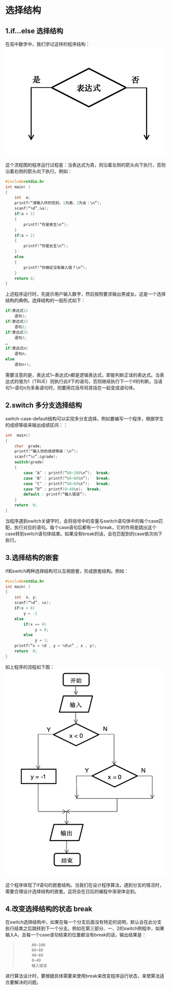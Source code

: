 # 选择结构
## 1.if…else 选择结构
在高中数学中，我们学过这样的程序结构：
![](img/3-1.png)

这个流程图的程序运行过程是：当表达式为真，则沿着左侧的箭头向下执行，否则沿着右侧的箭头向下执行。例如：

```c
#include<stdio.h>		
int main( )
{
    int  a;
    printf(“请输入你的性别，1为男，2为女：\n”);
    scanf(“%d”,&a);
    if(a = 1)
    {
        printf(“你是男生\n”);
    }
    if(a = 2)
    {
        printf(“你是女生\n”);
    }
    else
    {
        printf(“你确定没有输入错？\n”);
    }
    return 0;
}
```

上述程序运行时，先提示用户输入数字，然后按照要求输出男或女。这是一个选择结构的典例。选择结构的一般形式如下：

```c
if(表达式1)
    语句1;
if(表达式2)
    语句2;
if(表达式3)
    语句3;
…
if(表达式n)
    语句n;
else
    语句n+1;
```

需要注意的是，表达式1~表达式n都是逻辑表达式，即能判断正误的表达式。当表达式的值为1（TRUE）则执行此if下的语句，否则继续执行下一个if的判断。当语句1~语句n为多条语句时，则要用花括号将其括在一起变成语句体。

## 2.switch 多分支选择结构
switch-case-default结构可以实现多分支选择。例如要编写一个程序，根据学生的成绩等级来输出成绩区间：：

```c
int  main()
{
	char  grade;
    printf(“输入你的成绩等级：\n”);
    scanf(“%c”,&grade);
    switch(grade)
    {
        case ‘A’ : printf(“80~100\n”);	break;
        case ‘B‘ : printf(“60~80\n”); 	break;
        case ‘C’ : printf(“40~60\n”); 	break;
        case “D” : printf(0~40\n); 	break;
        default : printf(“输入错误”);
    }
    return  0;
}
```

当程序遇到switch关键字时，会将括号中的变量与switch语句体中的每个case匹配，执行对应的语句。每个case语句后都有一个break，它的作用是跳出这个case转到switch语句体结束。如果没有break的话，会在匹配到的case依次向下执行。

## 3.选择结构的嵌套
if和switch两种选择结构可以互相嵌套，形成嵌套结构。例如：

```c
#include<stdio.h>
int main( )
{
    int  x, y;
    scanf(“%d”, &x);
    if(x < 0)
        y = -1
    else
        if(x == 0)
             y = 0;
        else
             y = 1;
    printf(“x = %d , y = %d\n” , x , y);
    return  0;
}
```
如上程序的流程如下图：
![](img/3-2.png)

这个程序体现了if语句的嵌套结构。当我们在设计程序算法，遇到分支的情况时，需要合理设计选择结构的嵌套。这将会在日后的编程中渐渐体会到。

## 4.改变选择结构的状态 break
在switch选择结构中，如果在每一个分支后面没有特定的说明，默认会在此分支执行结束之后跳转到下一个分支。例如在第三部分、一、2的switch例程中，如果输入A，且每一个case语句结束的位置都没有break的话，输出结果是：

>			80~100
>			60~80
>			40~60
>			0~40
>			输入错误

进行算法设计时，要根据具体需要来使用break来改变程序运行状态，来使算法适合要解决的问题。